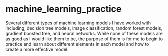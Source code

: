 # machine_learning_practice
Several different types of machine learning models I have worked with including, decision tree models, image classification, random forest models, gradient boosted tree, and neural networks. While none of these models are as good as I would like them to be, the purpose of them is for me to begin to practice and learn about different elements in each model and how to create a more effective model.
